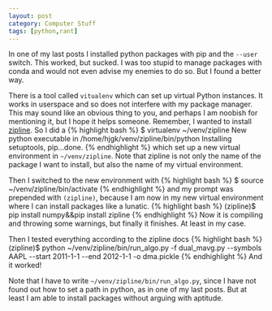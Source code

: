 ```yaml
---
layout: post
category: Computer Stuff
tags: [python,rant]
---
```

In one of my last posts I installed python packages with pip and the `--user`
switch.
This worked, but sucked.
I was too stupid to manage packages with conda and would not even
advise my enemies to do so.
But I found a better way.

There is a tool called `vitualenv` which can set up virtual Python
instances.
It works in userspace and so does not interfere with my
package manager.
This may sound like an obvious thing to you, and perhaps I am noobish
for mentioning it, but I hope it helps someone.
Remember, I wanted to install
[zipline](https://github.com/quantopian/zipline).
So I did a 
{% highlight bash %}
$ virtualenv ~/venv/zipline
New python executable in /home/hjgk/venv/zipline/bin/python
Installing setuptools, pip...done.
{% endhighlight %}
which set up a new virtual environment in `~/venv/zipline`.
Note that zipline is not only the name of the package I want to
install, but also the name of my virtual environment.

Then I switched to the new environment with
{% highlight bash %}
$ source ~/venv/zipline/bin/activate
{% endhighlight %}
and my prompt was prepended with `(zipline)`, because I am now in my
new
virtual environment where I can install packages like a lunatic.
{% highlight bash %}
(zipline)$ pip install numpy&&pip install zipline
{% endhighlight %}
Now it is compiling and throwing some warnings, but finally it
finishes. At least in my case.

Then I tested everything according to the zipline docs
{% highlight bash %}
(zipline)$ python ~/venv/zipline/bin/run_algo.py -f dual_mavg.py --symbols AAPL --start 2011-1-1 --end 2012-1-1 -o dma.pickle
{% endhighlight %}
And it worked!

Note that I have to write `~/venv/zipline/bin/run_algo.py`, since I
have not found out how to set a path in python, as in one of my
last posts.
But at least I am able to install packages without arguing with
aptitude.
